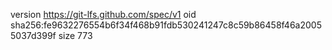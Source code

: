 version https://git-lfs.github.com/spec/v1
oid sha256:fe9632276554b6f34f468b91fdb530241247c8c59b86458f46a20055037d399f
size 773
